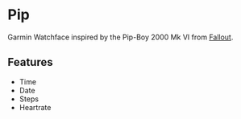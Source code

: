 # Pip
Garmin Watchface inspired by the Pip-Boy 2000 Mk VI from [Fallout](https://en.wikipedia.org/wiki/Fallout_(franchise)).

## Features
- Time
- Date
- Steps
- Heartrate